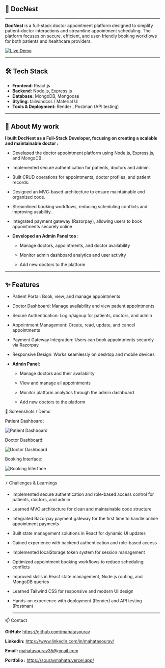 ## 🏥 DocNest 

---

**DocNest** is a full-stack doctor appointment platform designed to simplify patient-doctor interactions and streamline appointment scheduling. The platform focuses on secure, efficient, and user-friendly booking workflows for both patients and healthcare providers.


[![Live Demo](https://img.shields.io/badge/Live%20Demo-DocNest-blue)](https://docnest-z4gx.onrender.com/)



---


## 🛠️ Tech Stack 
- **Frontend:** React.js  
- **Backend:** Node.js, Express.js  
- **Database:** MongoDB, Mongoose
- **Styling:** tailwindcss / Material UI
- **Tools & Deployment:** Render , Postman (API testing)

---

## 👤 About My work

**I built DocNest as a Full-Stack Developer, focusing on creating a scalable and maintainable doctor :**

- Developed the doctor appointment platform using Node.js, Express.js, and MongoDB.

- Implemented secure authentication for patients, doctors and admin.

- Built CRUD operations for appointments, doctor profiles, and patient records.

- Designed an MVC-based architecture to ensure maintainable and organized code.

- Streamlined booking workflows, reducing scheduling conflicts and improving usability.
- Integrated payment gateway (Razorpay), allowing users to book appointments securely online

- **Developed an Admin Panel too :**

  - Manage doctors, appointments, and doctor availability

  - Monitor admin dashboard analytics and user activity

  - Add new doctors to the platform



---


## ✨ Features

- Patient Portal: Book, view, and manage appointments

- Doctor Dashboard: Manage availability and view patient appointments


- Secure Authentication: Login/signup for patients, doctors, and admin

- Appointment Management: Create, read, update, and cancel appointments

- Payment Gateway Integration: Users can book appointments securely via Razorpay

- Responsive Design: Works seamlessly on desktop and mobile devices
  
- **Admin Panel:**

  - Manage doctors and their availability

  - View and manage all appointments

  - Monitor platform analytics through the admin dashboard

  - Add new doctors to the platform

📸 Screenshots / Demo

Patient Dashboard:

![Patient Dashboard](path_to_patient_dashboard_screenshot.png)


Doctor Dashboard:

![Doctor Dashboard](path_to_doctor_dashboard_screenshot.png)


Booking Interface:

![Booking Interface](path_to_booking_interface_screenshot.png)


----


⚡ Challenges & Learnings

- Implemented secure authentication and role-based access control for patients, doctors, and admin

- Learned MVC architecture for clean and maintainable code structure

- Integrated Razorpay payment gateway for the first time to handle online appointment payments

- Built state management solutions in React for dynamic UI updates

- Gained experience with backend authentication and role-based access

- Implemented localStorage token system for session management

- Optimized appointment booking workflows to reduce scheduling conflicts

- Improved skills in React state management, Node.js routing, and MongoDB queries

- Learned Tailwind CSS for responsive and modern UI design

- Hands-on experience with deployment (Render) and API testing (Postman)

  ---
  

📫 Contact

**GitHub:** https://github.com/mahatasourav

**LinkedIn:** https://www.linkedin.com/in/mahatasourav/

**Email:** mahatasourav35@gmail.com

**Portfolio :** https://souravmahata.vercel.app/
